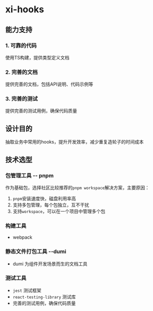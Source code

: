 # xi-hooks
## 能力支持
### 1. 可靠的代码
使用TS构建，提供类型定义文档

### 2. 完善的文档
提供完善的文档，包括API说明、代码示例等

### 3. 完善的测试
提供完善的测试用例，确保代码质量

## 设计目的
抽取业务中常用的hooks，提升开发效率，减少重复造轮子的时间成本

## 技术选型
### 包管理工具 -- pnpm

作为基础包，选择社区比较推荐的`pnpm workspace`解决方案，主要原因：
1. `pnpm`安装速度快，磁盘利用率高
2. 支持多包管理，每个包独立，互不干扰
3. 支持`workspace`，可以在一个项目中管理多个包

### 构建工具
- webpack

### 静态文件打包工具 --dumi
- dumi 为组件开发场景而生的文档工具

### 测试工具
- `jest` 测试框架
- `react-testing-library` 测试库
- 完善的测试用例，确保代码质量
